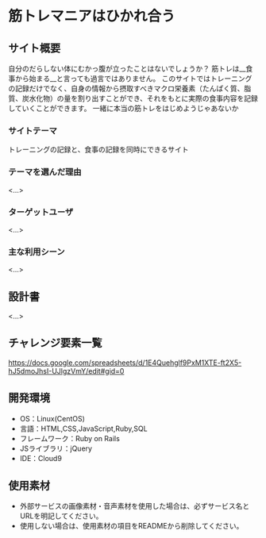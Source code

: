 # 筋トレマニアはひかれ合う

## サイト概要
自分のだらしない体にむかっ腹が立ったことはないでしょうか？
筋トレは__食事から始まる__と言っても過言ではありません。
このサイトではトレーニングの記録だけでなく、自身の情報から摂取すべきマクロ栄養素（たんぱく質、脂質、炭水化物）の量を割り出すことができ、それをもとに実際の食事内容を記録していくことができます。
一緒に本当の筋トレをはじめようじゃあないか

### サイトテーマ
トレーニングの記録と、食事の記録を同時にできるサイト

### テーマを選んだ理由
<...>

### ターゲットユーザ
<...>

### 主な利用シーン
<...>

## 設計書
<...>

## チャレンジ要素一覧
<https://docs.google.com/spreadsheets/d/1E4Quehglf9PxM1XTE-ft2X5-hJ5dmoJhsI-UJlgzVmY/edit#gid=0>

## 開発環境
- OS：Linux(CentOS)
- 言語：HTML,CSS,JavaScript,Ruby,SQL
- フレームワーク：Ruby on Rails
- JSライブラリ：jQuery
- IDE：Cloud9

## 使用素材
- 外部サービスの画像素材・音声素材を使用した場合は、必ずサービス名とURLを明記してください。
- 使用しない場合は、使用素材の項目をREADMEから削除してください。